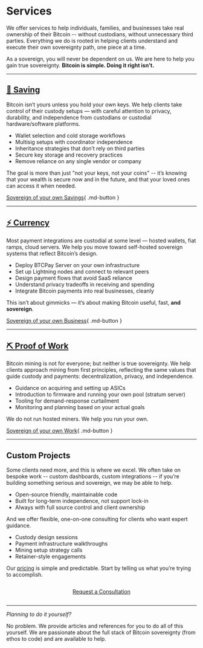 # Services

<!--
Lord Jesus Christ, Son of the Living God
Have mercy on me
a sinner
-->


We offer services to help individuals, families, and businesses take real ownership of their Bitcoin
-- without custodians, without unnecessary third parties. 
Everything we do is rooted in helping clients understand and execute their own sovereignty path, one piece at a time.

As a sovereign, you will never be dependent on us. We are here to help you gain true sovereignty.
**Bitcoin is simple. Doing it right isn't.**



---

## [🔐 Saving](saving/index.md)

Bitcoin isn’t yours unless you hold your own keys. 
We help clients take control of their custody setups — with careful attention to privacy, durability, and independence from custodians or custodial hardware/software platforms.

- Wallet selection and cold storage workflows
- Multisig setups with coordinator independence
- Inheritance strategies that don’t rely on third parties
- Secure key storage and recovery practices
- Remove reliance on any single vendor or company

The goal is more than just "not your keys, not your coins"
 -- it’s knowing that your wealth is secure now and in the future, and that your loved ones can access it when needed.

[Sovereign of your own Savings](saving/index.md){ .md-button }





---

## [⚡ Currency](currency/index.md)

Most payment integrations are custodial at some level — hosted wallets, fiat ramps, cloud servers. 
We help you move toward self-hosted sovereign systems that reflect Bitcoin’s design.

- Deploy BTCPay Server on your own infrastructure
- Set up Lightning nodes and connect to relevant peers
- Design payment flows that avoid SaaS reliance
- Understand privacy tradeoffs in receiving and spending
- Integrate Bitcoin payments into real businesses, cleanly

This isn’t about gimmicks — it’s about making Bitcoin useful, fast, **and sovereign**.


[Sovereign of your own Business](currency/index.md){ .md-button }



---

## [⛏️ Proof of Work](pow/index.md)

Bitcoin mining is not for everyone; but neither is true sovereignty.
We help clients approach mining from first principles, reflecting the same values that guide custody and payments: decentralization, privacy, and independence.

- Guidance on acquiring and setting up ASICs
- Introduction to firmware and running your own pool (stratum server)
- Tooling for demand-response curtailment
- Monitoring and planning based on your actual goals

We do not run hosted miners. We help you run your own.

[Sovereign of your own Work](pow/index.md){ .md-button }




---

## Custom Projects

Some clients need more, and this is where we excel.
We often take on bespoke work 
 -- custom dashboards, custom integrations 
 -- if you’re building something serious and sovereign, we may be able to help.

- Open-source friendly, maintainable code
- Built for long-term independence, not support lock-in
- Always with full source control and client ownership

And we offer flexible, one-on-one consulting for clients who want expert guidance.

- Custody design sessions
- Payment infrastructure walkthroughs
- Mining setup strategy calls
- Retainer-style engagements

Our [pricing](prices.md) is simple and predictable. Start by telling us what you’re trying to accomplish.

<div style="text-align: center; margin: 2em 0;">
  <a href="/about/contact/" class="md-button md-button--primary">
    Request a Consultation
  </a>
</div>


---

*Planning to do it yourself?*

No problem. 
We provide articles and references for you to do all of this yourself. 
We are passionate about the full stack of Bitcoin sovereignty (from ethos to code) and are available to help.




